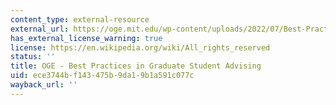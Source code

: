 ```yaml
---
content_type: external-resource
external_url: https://oge.mit.edu/wp-content/uploads/2022/07/Best-Practices-B.pdf
has_external_license_warning: true
license: https://en.wikipedia.org/wiki/All_rights_reserved
status: ''
title: OGE - Best Practices in Graduate Student Advising
uid: ece3744b-f143-475b-9da1-9b1a591c077c
wayback_url: ''
---
```

